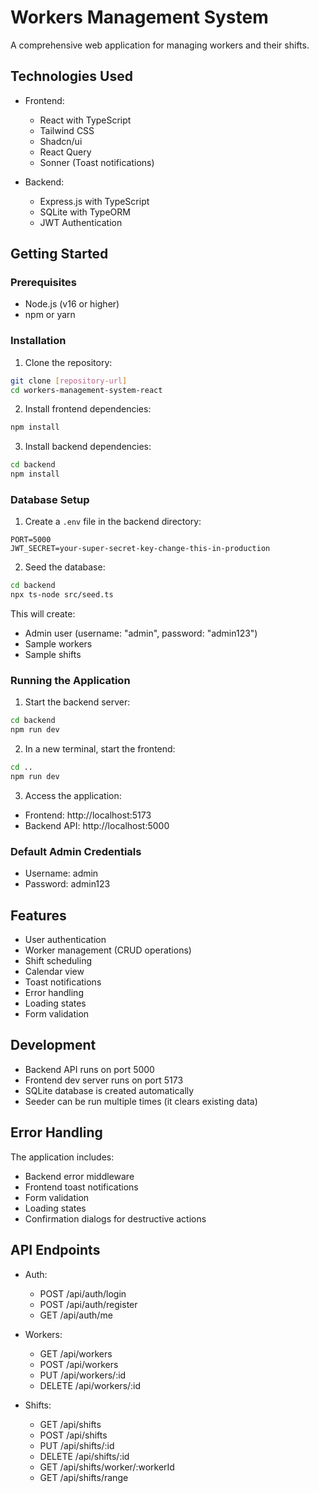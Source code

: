 # Workers Management System

A comprehensive web application for managing workers and their shifts.

## Technologies Used

- Frontend:
  - React with TypeScript
  - Tailwind CSS
  - Shadcn/ui
  - React Query
  - Sonner (Toast notifications)

- Backend:
  - Express.js with TypeScript
  - SQLite with TypeORM
  - JWT Authentication

## Getting Started

### Prerequisites

- Node.js (v16 or higher)
- npm or yarn

### Installation

1. Clone the repository:
```bash
git clone [repository-url]
cd workers-management-system-react
```

2. Install frontend dependencies:
```bash
npm install
```

3. Install backend dependencies:
```bash
cd backend
npm install
```

### Database Setup

1. Create a `.env` file in the backend directory:
```env
PORT=5000
JWT_SECRET=your-super-secret-key-change-this-in-production
```

2. Seed the database:
```bash
cd backend
npx ts-node src/seed.ts
```

This will create:
- Admin user (username: "admin", password: "admin123")
- Sample workers
- Sample shifts

### Running the Application

1. Start the backend server:
```bash
cd backend
npm run dev
```

2. In a new terminal, start the frontend:
```bash
cd ..
npm run dev
```

3. Access the application:
- Frontend: http://localhost:5173
- Backend API: http://localhost:5000

### Default Admin Credentials
- Username: admin
- Password: admin123

## Features

- User authentication
- Worker management (CRUD operations)
- Shift scheduling
- Calendar view
- Toast notifications
- Error handling
- Loading states
- Form validation

## Development

- Backend API runs on port 5000
- Frontend dev server runs on port 5173
- SQLite database is created automatically
- Seeder can be run multiple times (it clears existing data)

## Error Handling

The application includes:
- Backend error middleware
- Frontend toast notifications
- Form validation
- Loading states
- Confirmation dialogs for destructive actions

## API Endpoints

- Auth:
  - POST /api/auth/login
  - POST /api/auth/register
  - GET /api/auth/me

- Workers:
  - GET /api/workers
  - POST /api/workers
  - PUT /api/workers/:id
  - DELETE /api/workers/:id

- Shifts:
  - GET /api/shifts
  - POST /api/shifts
  - PUT /api/shifts/:id
  - DELETE /api/shifts/:id
  - GET /api/shifts/worker/:workerId
  - GET /api/shifts/range
